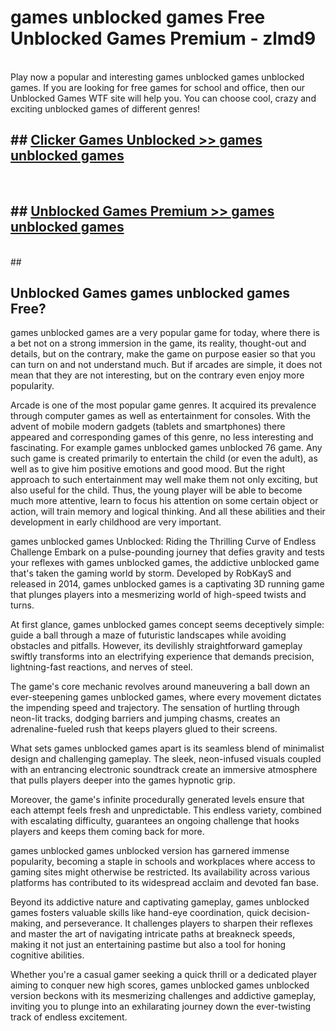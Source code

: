 # games unblocked games  Free Unblocked Games Premium - zlmd9 <br>
<br>
Play now a popular and interesting games unblocked games unblocked games. If you are looking for free games for school and office, then our Unblocked Games WTF site will help you. You can choose cool, crazy and exciting unblocked games of different genres!


## ##  [Clicker Games Unblocked >> games unblocked games](http://freeplayer.one?title=games_unblocked_games&ref=UGames)
  <br>

##  ## [Unblocked Games Premium >> games unblocked games](http://freeplayer.one?title=games_unblocked_games&ref=UGames)
  <br>
  ##



## Unblocked Games games unblocked games Free?

games unblocked games are a very popular game for today, where there is a bet not on a strong immersion in the game, its reality, thought-out and details, but on the contrary, make the game on purpose easier so that you can turn on and not understand much. But if arcades are simple, it does not mean that they are not interesting, but on the contrary even enjoy more popularity.

Arcade is one of the most popular game genres. It acquired its prevalence through computer games as well as entertainment for consoles. With the advent of mobile modern gadgets (tablets and smartphones) there appeared and corresponding games of this genre, no less interesting and fascinating. For example games unblocked games unblocked 76 game. Any such game is created primarily to entertain the child (or even the adult), as well as to give him positive emotions and good mood. But the right approach to such entertainment may well make them not only exciting, but also useful for the child. Thus, the young player will be able to become much more attentive, learn to focus his attention on some certain object or action, will train memory and logical thinking. And all these abilities and their development in early childhood are very important.

games unblocked games Unblocked: Riding the Thrilling Curve of Endless Challenge
Embark on a pulse-pounding journey that defies gravity and tests your reflexes with games unblocked games, the addictive unblocked game that's taken the gaming world by storm. Developed by RobKayS and released in 2014, games unblocked games is a captivating 3D running game that plunges players into a mesmerizing world of high-speed twists and turns.

At first glance, games unblocked games concept seems deceptively simple: guide a ball through a maze of futuristic landscapes while avoiding obstacles and pitfalls. However, its devilishly straightforward gameplay swiftly transforms into an electrifying experience that demands precision, lightning-fast reactions, and nerves of steel.

The game's core mechanic revolves around maneuvering a ball down an ever-steepening games unblocked games, where every movement dictates the impending speed and trajectory. The sensation of hurtling through neon-lit tracks, dodging barriers and jumping chasms, creates an adrenaline-fueled rush that keeps players glued to their screens.

What sets games unblocked games apart is its seamless blend of minimalist design and challenging gameplay. The sleek, neon-infused visuals coupled with an entrancing electronic soundtrack create an immersive atmosphere that pulls players deeper into the games hypnotic grip.

Moreover, the game's infinite procedurally generated levels ensure that each attempt feels fresh and unpredictable. This endless variety, combined with escalating difficulty, guarantees an ongoing challenge that hooks players and keeps them coming back for more.

games unblocked games unblocked version has garnered immense popularity, becoming a staple in schools and workplaces where access to gaming sites might otherwise be restricted. Its availability across various platforms has contributed to its widespread acclaim and devoted fan base.

Beyond its addictive nature and captivating gameplay, games unblocked games fosters valuable skills like hand-eye coordination, quick decision-making, and perseverance. It challenges players to sharpen their reflexes and master the art of navigating intricate paths at breakneck speeds, making it not just an entertaining pastime but also a tool for honing cognitive abilities.

Whether you're a casual gamer seeking a quick thrill or a dedicated player aiming to conquer new high scores, games unblocked games unblocked version beckons with its mesmerizing challenges and addictive gameplay, inviting you to plunge into an exhilarating journey down the ever-twisting track of endless excitement.